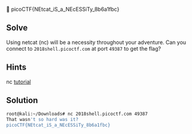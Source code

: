 :checkered_flag: picoCTF{NEtcat_iS_a_NEcESSiTy_8b6a1fbc}

## Solve
Using netcat (nc) will be a necessity throughout your adventure. Can you connect to `2018shell.picoctf.com` at port `49387` to get the flag?

## Hints
nc [tutorial](https://linux.die.net/man/1/nc)

## Solution
```bash
root@kali:~/Downloads# nc 2018shell.picoctf.com 49387
That wasn't so hard was it?
picoCTF{NEtcat_iS_a_NEcESSiTy_8b6a1fbc}
```
